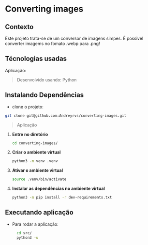 # Converting images

## Contexto

Este projeto trata-se de um conversor de imagens simpes. É possivel converter imagems no fomato .webp para .png!

## Técnologias usadas

Aplicação:
> Desenvolvido usando: Python

## Instalando Dependências

* clone o projeto:

```bash
git clone git@github.com:Andreyrvs/converting-images.git
```

> Aplicação

1. **Entre no diretório**

    ```bash
    cd converting-images/ 
    ```

2. **Criar o ambiente virtual**

    ```bash
    python3 -m venv .venv
    ```

3. **Ativar o ambiente virtual**

    ```bash
    source .venv/bin/activate
    ```

4. **Instalar as dependências no ambiente virtual**

    ```bash
    python3 -m pip install -r dev-requirements.txt
    ```

## Executando aplicação

* Para rodar a aplicação:

  ```bash
    cd src/
    python3 -u 
  ```
